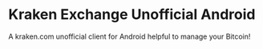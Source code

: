 # Kraken Exchange Unofficial Android
A kraken.com unofficial client for Android helpful to manage your Bitcoin!
